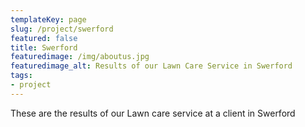 ```yaml
---
templateKey: page
slug: /project/swerford
featured: false
title: Swerford
featuredimage: /img/aboutus.jpg
featuredimage_alt: Results of our Lawn Care Service in Swerford
tags:
- project
---
```

These are the results of our Lawn care service at a client in Swerford


